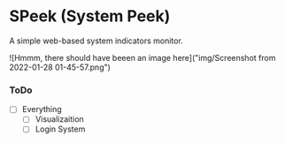 # SPeek (System Peek)

A simple web-based system indicators monitor.

![Hmmm, there should have beeen an image here]("img/Screenshot from 2022-01-28 01-45-57.png")

### ToDo

- [ ] Everything
	- [ ] Visualizaition 
	- [ ] Login System